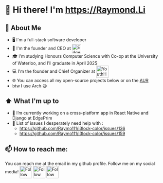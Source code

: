 # 👋 Hi there! I'm https://Raymond.Li

<!--
**Raymo111/Raymo111** is a ✨ _special_ ✨ repository because its `README.md` (this file) appears on your GitHub profile.

Here are some ideas to get you started:

- 🔭 I’m currently working on ...
- 🌱 I’m currently learning ...
- 👯 I’m looking to collaborate on ...
- 🤔 I’m looking for help with ...
- 💬 Ask me about ...
- 📫 How to reach me: ...
- 😄 Pronouns: ...
- ⚡ Fun fact: ...
-->

## :book: About Me
- 🖥 I'm a full-stack software developer
- 💼 I'm the founder and CEO at [<img src="https://edgeprim.com/assets/images/EdgePrim.svg" height="30em" align="center" alt="EdgePrim" title="EdgePrim"/>](https://edgeprim.com)
- 🎓 I'm studying Honours Computer Science with Co-op at the University of Waterloo, and I'll graduate in April 2025
- 💻 I'm the founder and Chief Organizer at [<img src="https://youthhax.com/images/yh.png" height="40em" align="center" alt="YouthHax" title="YouthHax"/>](https://edgeprim.com)
- 🌐 You can access all my open-source projects below or on the [AUR](https://aur.archlinux.org/packages/?SeB=M&K=Raymo111)
- btw I use Arch 😃

## ⬆ What I'm up to
- 🔭 I’m currently working on a cross-platform app in React Native and Django at EdgePrim
- 🤔 List of issues I desperately need help with :
	- https://github.com/Raymo111/i3lock-color/issues/136
	- https://github.com/Raymo111/i3lock-color/issues/159

## 📫 How to reach me:
You can reach me at the email in my github profile. Follow me on my social media!
[<img src="social/linkedin.png" height="40em" align="center" alt="Follow Raymo111 on LinkedIn" title="Follow Raymo111 on Instagram"/>](https://linkedin.com/in/Raymo111)
[<img src="social/twitter.svg" height="40em" align="center" alt="Follow Raym0111 on Twitter" title="Follow Raymo111 on Instagram"/>](https://twitter.com/Raym0111)
[<img src="social/instagram.svg" height="40em" align="center" alt="Follow Raymo111 on Instagram" title="Follow Raymo111 on Instagram"/>](https://instagram.com/Raymo111)
